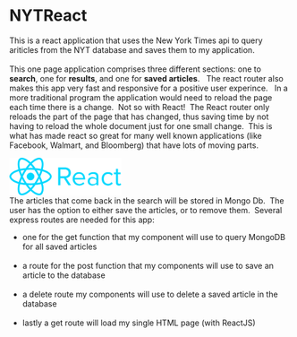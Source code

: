 # NYTReact
This is a react application that uses the New York Times api to query ariticles from the NYT database and saves them to my application.
<br><br>
This one page application comprises three different sections: one to <strong>search</strong>, one for <strong>results</strong>, and one for <strong>saved articles</strong>. &nbsp; The react router also makes this app very fast and responsive for a positive user experince. &nbsp; In a more traditional program the application would need to reload the page each time there is a change.&nbsp; Not so with React! &nbsp;The React router only reloads the part of the page that has changed, thus saving time by not having to reload the whole document just for one small change. &nbsp;This is what has made react so great for many well known applications (like Facebook, Walmart, and Bloomberg) that have lots of moving parts. 

<img src="my-app/public/images/React_logo_wordmark.png" alt="Drawing" style="width: 200px; float: left;" />
<br>
<br>
<br>
<br>
The articles that come back in the search will be stored in Mongo Db.&nbsp; The user has the option to either save the articles, or to remove them. &nbsp;Several express routes are needed for this app: 

<ul>
<li>one for the get function that my component will use to query MongoDB for all saved articles
<br><br>
<li>a route for the post function that my components will use to save an article to the database
<br><br>
<li>a delete route my components will use to delete a saved article in the database
<br><br>
<li>lastly a get route will load my single HTML page (with ReactJS)
</ul>